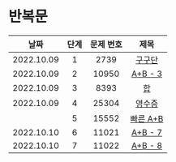 # 반복문

|날짜|단계|문제 번호|제목|
|:---:|:---:|:---:|:---:|
|2022.10.09|1|2739|[구구단](https://github.com/dongyoon1126/Study_algorithms/blob/main/BAEKJOON/%EB%B0%98%EB%B3%B5%EB%AC%B8/Code/1.%20%EA%B5%AC%EA%B5%AC%EB%8B%A8.md)|
|2022.10.09|2|10950|[A+B - 3](https://github.com/dongyoon1126/Study_algorithms/blob/main/BAEKJOON/%EB%B0%98%EB%B3%B5%EB%AC%B8/Code/2.%20A%2BB%20-%203.md)|
|2022.10.09|3|8393|[합](https://github.com/dongyoon1126/Study_algorithms/blob/main/BAEKJOON/%EB%B0%98%EB%B3%B5%EB%AC%B8/Code/3.%20%ED%95%A9.md)|
|2022.10.09|4|25304|[영수증](https://github.com/dongyoon1126/Study_algorithms/blob/main/BAEKJOON/%EB%B0%98%EB%B3%B5%EB%AC%B8/Code/4.%20%EC%98%81%EC%88%98%EC%A6%9D.md)|
||5|15552|[빠른 A+B]()|
|2022.10.10|6|11021|[A+B - 7]()|
|2022.10.10|7|11022|[A+B - 8]()|